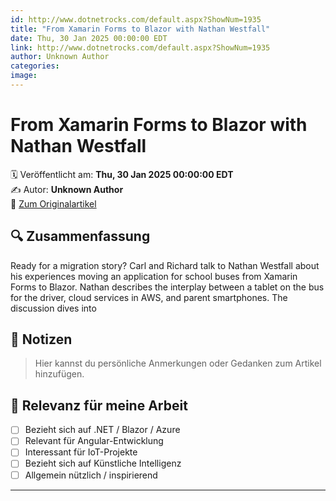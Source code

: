 ```yaml
---
id: http://www.dotnetrocks.com/default.aspx?ShowNum=1935
title: "From Xamarin Forms to Blazor with Nathan Westfall"
date: Thu, 30 Jan 2025 00:00:00 EDT
link: http://www.dotnetrocks.com/default.aspx?ShowNum=1935
author: Unknown Author
categories: 
image: 
---
```


# From Xamarin Forms to Blazor with Nathan Westfall

🗓️ Veröffentlicht am: **Thu, 30 Jan 2025 00:00:00 EDT**  
✍️ Autor: **Unknown Author**  
🔗 [Zum Originalartikel](http://www.dotnetrocks.com/default.aspx?ShowNum=1935)

## 🔍 Zusammenfassung

Ready for a migration story? Carl and Richard talk to Nathan Westfall about his experiences moving an application for school buses from Xamarin Forms to Blazor. Nathan describes the interplay between a tablet on the bus for the driver, cloud services in AWS, and parent smartphones. The discussion dives into

## 📌 Notizen

> Hier kannst du persönliche Anmerkungen oder Gedanken zum Artikel hinzufügen.

## 🧠 Relevanz für meine Arbeit

- [ ] Bezieht sich auf .NET / Blazor / Azure
- [ ] Relevant für Angular-Entwicklung
- [ ] Interessant für IoT-Projekte
- [ ] Bezieht sich auf Künstliche Intelligenz
- [ ] Allgemein nützlich / inspirierend

---

